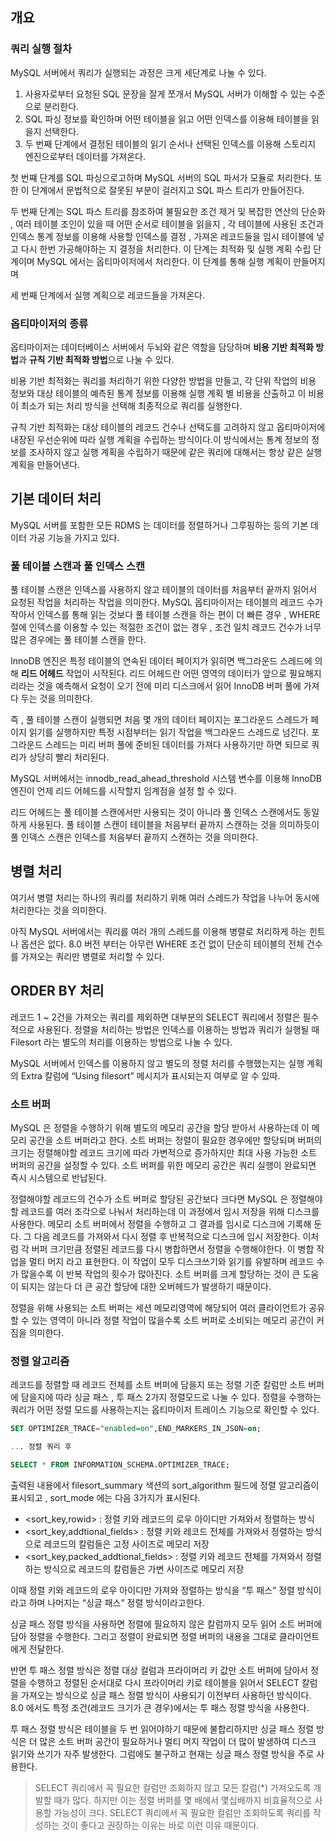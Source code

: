 

## 개요

### 쿼리 실행 절차

MySQL 서버에서 쿼리가 실행되는 과정은 크게 세단계로 나눌 수 있다.

1. 사용자로부터 요청된 SQL 문장을 잘게 쪼개서 MySQL 서버가 이해할 수 있는 수준으로 분리한다.
2. SQL 파싱 정보를 확인하며 어떤 테이블을 읽고 어떤 인덱스를 이용해 테이블을 읽을지 선택한다.
3. 두 번째 단계에서 결정된 테이블의 읽기 순서나 선택된 인덱스를 이용해 스토리지 엔진으로부터 데이터를 가져온다.

첫 번쨰 단계를 SQL 파싱으로고하며 MySQL 서버의 SQL 파서가 모듈로 처리한다. 또한 이 단계에서 문법적으로 잘못된 부분이 걸러지고 SQL 파스 트리가 만들어진다.

두 번째 단계는 SQL 파스 트리를 참조하여 불필요한 조건 제거 및 복잡한 연산의 단순화 , 여러 테이블 조인이 있을 때 어떤 순서로 테이블을 읽을지 , 각 테이블에 사용된 조건과 인덱스 통계 정보를 이용해 사용할 인덱스를 결정 , 가져온 레코드들을 임시 테이블에 넣고 다시 한번 가공해야하는 지 결정을 처리한다. 이 단계는 최적화 및 실행 계획 수립 단계이며 MySQL 에서는 옵티마이저에서 처리한다. 이 단계를 통해 실행 계획이 만들어지며 

세 번째 단계에서 실행 계획으로 레코드들을 가져온다.

### 옵티마이저의 종류

옵티마이저는 데이터베이스 서버에서 두뇌와 같은 역할을 담당하며 **비용 기반 최적화 방법**과 **규칙 기반 최적화 방법**으로 나눌 수 있다. 

비용 기반 최적화는 쿼리를 처리하기 위한 다양한 방법을 만들고, 각 단위 작업의 비용 정보와 대상 테이블의 예측된 통계 정보를 이용해 실행 계획 별 비용을 산출하고 이 비용이 최소가 되는 처리 방식을 선택해 최종적으로 쿼리를 실행한다.

규칙 기반 최적화는 대상 테이블의 레코드 건수나 선택도를 고려하지 않고 옵티마이저에 내장된 우선순위에 따라 실행 계획을 수립하는 방식이다.이 방식에서는 통계 정보의 정보를 조사하지 않고 실행 계획을 수립하기 때문에 같은 쿼리에 대해서는 항상 같은 실행 계획을 만들어낸다.

## 기본 데이터 처리

MySQL 서버를 포함한 모든 RDMS 는 데이터를 정렬하거나 그루핑하는 등의 기본 데이터 가공 기능을 가지고 있다. 

### 풀 테이블 스캔과 풀 인덱스 스캔

풀 테이블 스캔은 인덱스를 사용하지 않고 테이블의 데이터를 처음부터 끝까지 읽어서 요청된 작업을 처리하는 작업을 의미한다. MySQL 옵티마이저는 테이블의 레코드 수가 작아서 인덱스를 통해 읽는 것보다 풀 테이블 스캔을 하는 편이 더 빠른 경우 , WHERE 절에 인덱스를 이용할 수 있는 적절한 조건이 없는 경우 , 조건 일치 레코드 건수가 너무 많은 경우에는 풀 테이블 스캔을 한다.

InnoDB 엔진은 특정 테이블의 연속된 데이터 페이지가 읽히면 백그라운드 스레드에 의해 **리드 어헤드** 작업이 시작된다. 리드 어헤드란 어떤 영역의 데이터가 앞으로 필요해지리라는 것을 예측해서 요청이 오기 전에 미리 디스크에서 읽어 InnoDB 버퍼 풀에 가져다 두는 것을 의미한다.

즉 , 풀 테이블 스캔이 실행되면 처음 몇 개의 데이터 페이지는 포그라운드 스레드가 페이지 읽기를 실행하지만 특정 시점부터는 읽기 작업을 백그라운드 스레드로 넘긴다. 포그라운드 스레드는 미리 버퍼 풀에 준비된 데이터를 가져다 사용하기만 하면 되므로 쿼리가 상당히 빨리 처리된다.

MySQL 서버에서는 innodb_read_ahead_threshold 시스템 변수를 이용해 InnoDB 엔진이 언제 리드 어헤드를 시작할지 임계점을 설정 할 수 있다.

리드 어헤드는 풀 테이블 스캔에서만 사용되는 것이 아니라 풀 인덱스 스캔에서도 동일하게 사용된다. 풀 테이블 스캔이 테이블을 처음부터 끝까지 스캔하는 것을 의미하듯이 풀 인덱스 스캔은 인덱스를 처음부터 끝까지 스캔하는 것을 의미한다.

## 병렬 처리

여기서 병렬 처리는 하나의 쿼리를 처리하기 위해 여러 스레드가 작업을 나누어 동시에 처리한다는 것을 의미한다.

아직 MySQL 서버에서는 쿼리를 여러 개의 스레드를 이용해 병렬로 처리하게 하는 힌트나 옵션은 없다. 8.0 버전 부터는 아무런 WHERE 조건 없이 단순히 테이블의 전체 건수를 가져오는 쿼리만 병렬로 처리할 수 있다.

## ORDER BY 처리

레코드 1 ~ 2건을 가져오는 쿼리를 제외하면 대부분의  SELECT 쿼리에서 정렬은 필수적으로 사용된다. 정렬을 처리하는 방법은 인덱스를 이용하는 방법과  쿼리가 실행될 때 Filesort 라는 별도의 처리를 이용하는 방법으로 나눌 수 있다.

MySQL 서버에서 인덱스를 이용하지 않고 별도의 정렬 처리를 수행했는지는 실행 계획의 Extra 칼럼에 “Using filesort” 메시지가 표시되는지 여부로 알 수 있따.

### 소트 버퍼

MySQL 은 정렬을 수행하기 위해 별도의 메모리 공간을 할당 받아서 사용하는데 이 메모리 공간을 소트 버퍼라고 한다. 소트 버퍼는 정렬이 필요한 경우에만 할당되며 버퍼의 크기는 정렬해야할 레코드 크기에 따라 가변적으로 증가하지만 최대 사용 가능한 소트 버퍼의 공간을 설정할 수 있다. 소트 버퍼를 위한 메모리 공간은 쿼리 실행이 완료되면 즉시 시스템으로 반납된다.

정렬해야할 레코드의 건수가 소트 버퍼로 할당된 공간보다 크다면 MySQL 은 정렬해야 할 레코드를 여러 조각으로 나눠서 처리하는데 이 과정에서 임시 저장을 위해 디스크를 사용한다. 메모리 소트 버퍼에서 정렬을 수행하고 그 결과를 임시로 디스크에 기록해 둔다. 그 다음 레코드를 가져와서 다시 정렬 후 반복적으로 디스크에 임시 저장한다. 이처럼 각 버퍼 크기만큼 정렬된 레코드를 다시 병합하면서 정렬을 수행해야한다. 이 병합 작업을 멀티 머지 라고 표현한다. 이 작업이 모두 디스크쓰기와 읽기를 유발하며 레코드 수가 많을수록 이 반복 작업의 횟수가 많아진다. 소트 버퍼를 크게 할당하는 것이 큰 도움이 되지는 않는다 더 큰 공간 할당에 대한 오버헤드가 발생하기 때문이다.

정렬을 위해 사용되는 소트 버퍼는 세션 메모리영역에 해당되어 여러 클라이언트가 공유할 수 있는 영역이 아니라 정렬 작업이 많을수록 소트 버퍼로 소비되는 메모리 공간이 커짐을 의미한다. 

### 정렬 알고리즘

레코드를 정렬할 때 레코드 전체를 소트 버퍼에 담을지 또는 정렬 기준 칼럼만 소트 버퍼에 담을지에 따라 싱글 패스 , 투 패스 2가지 정렬모드로 나눌 수 있다. 정렬을 수행하는 쿼리가 어떤 정렬 모드를 사용하는지는 옵티마이저 트레이스 기능으로 확인할 수 있다.

 

```sql
SET OPTIMIZER_TRACE="enabled=on",END_MARKERS_IN_JSON=on;

... 정렬 쿼리 후

SELECT * FROM INFORMATION_SCHEMA.OPTIMIZER_TRACE; 
```

출력된 내용에서 filesort_summary 색션의 sort_algorithm 필드에 정렬 알고리즘이 표시되고 , sort_mode 에는 다음 3가지가 표시된다.

- <sort_key,rowid> : 정렬 키와 레코드의 로우 아이디만 가져와서 정렬하는 방식
- <sort_key,addtional_fields> : 정렬 키와 레코드 전체를 가져와서 정렬하는 방식으로 레코드의 칼럼들은 고정 사이즈로 메모리 저장
- <sort_key,packed_addtional_fields> : 정렬 키와 레코드 전체를 가져와서 정렬하는 방식으로 레코드의 칼럼들은 가변 사이즈로 메모리 저장

이때 정렬 키와 레코드의 로우 아이디만 가져와 정렬하는 방식을 “투 패스” 정렬 방식이라고 하며 나머지는 “싱글 패스” 정렬 방식이라고한다.

싱글 패스 정렬 방식을 사용하면 정렬에 필요하지 않은 칼럼까지 모두 읽어 소트 버퍼에 담아 정렬을 수행한다. 그리고 정렬이 완료되면 정렬 버퍼의 내용을 그대로 클라이언트에게 전달한다.

반면 투 패스 정렬 방식은 정렬 대상 컬럼과 프라이머리 키 값만 소트 버퍼에 담아서 정렬을 수행하고 정렬된 순서대로 다시 프라이머리 키로 테이블을 읽어서 SELECT 칼럼을 가져오는 방식으로 싱글 패스 정렬 방식이 사용되기 이전부터 사용하던 방식이다. 8.0 에서도 특정 조건(레코드 크기가 큰 경우)에서는 투 패스 정렬 방식을 사용한다.

투 패스 정렬 방식은 테이블을 두 번 읽어야하기 때문에 불합리하지만 싱글 패스 정렬 방식은 더 많은 소트 버퍼 공간이 필요하거나 멀티 머지 작업이 더 많이 발생하여 디스크 읽기와 쓰기가 자주 발생한다. 그럼에도 불구하고 현재는 싱글 패스 정렬 방식을 주로 사용한다.

> SELECT 쿼리에서 꼭 필요한 컬럼만 조회하지 않고 모든 칼럼(*) 가져오도록 개발할 때가 많다. 하지만 이는 정렬 버퍼를 몇 배에서 몇십배까지 비효율적으로 사용할 가능성이 크다. SELECT 쿼리에서 꼭 필요한 컬럼만 조회하도록 쿼리를 작성하는 것이 좋다고 권장하는 이유는 바로 이런 이유 때문이다.
>
